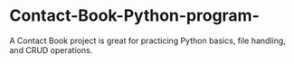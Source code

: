 # Contact-Book-Python-program-
A Contact Book project is great for practicing Python basics, file handling, and CRUD operations.
